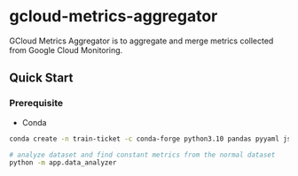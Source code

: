 # gcloud-metrics-aggregator
GCloud Metrics Aggregator is to aggregate and merge metrics collected from Google Cloud Monitoring.

## Quick Start

### Prerequisite
- Conda
```sh
conda create -n train-ticket -c conda-forge python3.10 pandas pyyaml jsonlines
```

```sh
# analyze dataset and find constant metrics from the normal dataset
python -m app.data_analyzer
```